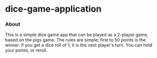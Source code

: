# dice-game-application

### About

This is a simple dice game app that can be played as a 2-player game, based on the pigs game.
The rules are simple; first to 50 points is the winner. if you get a dice roll of 1, it is the next player's turn.
You can hold your points, or reroll. 
